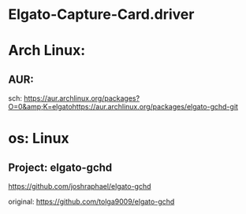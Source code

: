 # Elgato-Capture-Card.driver
# Arch Linux:
## AUR:
sch: https://aur.archlinux.org/packages?O=0&amp;K=elgatohttps://aur.archlinux.org/packages/elgato-gchd-git

# os: Linux
## Project: elgato-gchd
https://github.com/joshraphael/elgato-gchd

original: https://github.com/tolga9009/elgato-gchd
